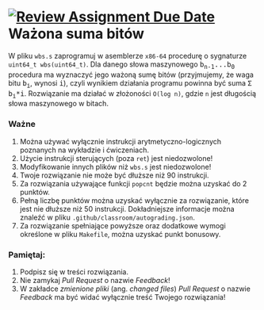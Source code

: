 [![Review Assignment Due Date](https://classroom.github.com/assets/deadline-readme-button-24ddc0f5d75046c5622901739e7c5dd533143b0c8e959d652212380cedb1ea36.svg)](https://classroom.github.com/a/JFw--1Hx)
Ważona suma bitów
===

W pliku `wbs.s` zaprogramuj w asemblerze `x86-64` procedurę o sygnaturze
`uint64_t wbs(uint64_t)`. Dla danego słowa maszynowego
<tt>b<sub>n-1</sub>...b<sub>0</sub></tt> procedura ma wyznaczyć jego
ważoną sumę bitów (przyjmujemy, że waga bitu <tt>b<sub>i</sub></tt>, wynosi
<tt>i</tt>), czyli wynikiem działania programu powinna być suma
<tt>Σ b<sub>i</sub>*i</tt>. Rozwiązanie ma działać w złożoności `O(log n)`,
gdzie `n` jest długością słowa maszynowego w bitach.


### Ważne

1. Można używać wyłącznie instrukcji arytmetyczno-logicznych poznanych na
   wykładzie i ćwiczeniach.
2. Użycie instrukcji sterujących (poza `ret`) jest niedozwolone!
3. Modyfikowanie innych plików niż `wbs.s` jest niedozwolone!
4. Twoje rozwiązanie nie może być dłuższe niż 90 instrukcji.
5. Za rozwiązania używające funkcji `popcnt` będzie można uzyskać do 2 punktów.
6. Pełną liczbę punktów można uzyskać wyłącznie za rozwiązanie, które jest
   nie dłuższe niż 50 instrukcji. Dokładniejsze informacje można znaleźć
   w pliku `.github/classroom/autograding.json`.
7. Za rozwiązanie spełniające powyższe oraz dodatkowe wymogi określone
   w pliku `Makefile`, można uzyskać punkt bonusowy.



### Pamiętaj:

1. Podpisz się w treści rozwiązania.
2. Nie zamykaj _Pull Request_ o nazwie _Feedback_!
3. W zakładce _zmienione pliki_ (ang. _changed files_) _Pull Request_ o nazwie
   _Feedback_ ma być widać wyłącznie treść Twojego rozwiązania!
